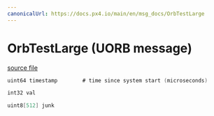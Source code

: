```yaml
---
canonicalUrl: https://docs.px4.io/main/en/msg_docs/OrbTestLarge
---
```


# OrbTestLarge (UORB message)



[source file](https://github.com/PX4/PX4-Autopilot/blob/release/1.14/msg/OrbTestLarge.msg)

```c
uint64 timestamp		# time since system start (microseconds)

int32 val

uint8[512] junk

```
